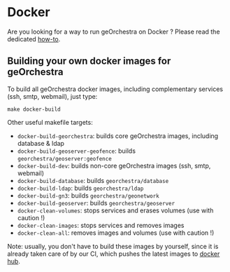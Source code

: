 # Docker

Are you looking for a way to run geOrchestra on Docker ?
Please read the dedicated [how-to](../docs/docker.md).

## Building your own docker images for geOrchestra

To build all geOrchestra docker images, including complementary services (ssh, smtp, webmail), just type:
```
make docker-build
```

Other useful makefile targets:
 * `docker-build-georchestra`: builds core geOrchestra images, including database & ldap
 * `docker-build-geoserver-geofence`: builds `georchestra/geoserver:geofence`
 * `docker-build-dev`: builds non-core geOrchestra images (ssh, smtp, webmail)
 * `docker-build-database`: builds `georchestra/database`
 * `docker-build-ldap`: builds `georchestra/ldap`
 * `docker-build-gn3`: builds `georchestra/geonetwork`
 * `docker-build-geoserver`: builds `georchestra/geoserver`
 * `docker-clean-volumes`: stops services and erases volumes (use with caution !)
 * `docker-clean-images`: stops services and removes images 
 * `docker-clean-all`: removes images and volumes (use with caution !)


Note: usually, you don't have to build these images by yourself, since it is already taken care of by our CI, which pushes the latest images to [docker hub](https://hub.docker.com/u/georchestra/).
